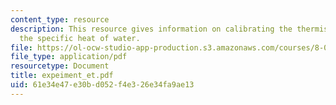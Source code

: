 ```yaml
---
content_type: resource
description: This resource gives information on calibrating the thermistor, and measuring
  the specific heat of water.
file: https://ol-ocw-studio-app-production.s3.amazonaws.com/courses/8-01x-physics-i-classical-mechanics-with-an-experimental-focus-fall-2002/61e34e47e30bd052f4e326e34fa9ae13_expeiment_et.pdf
file_type: application/pdf
resourcetype: Document
title: expeiment_et.pdf
uid: 61e34e47-e30b-d052-f4e3-26e34fa9ae13
---
```

